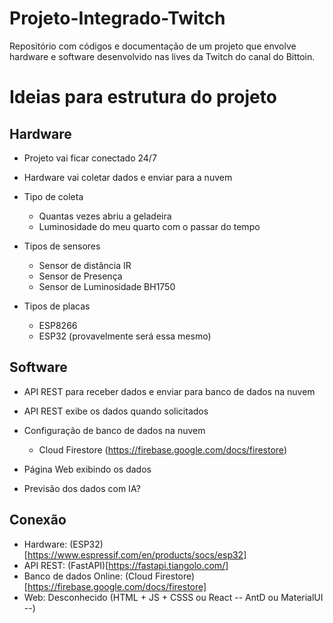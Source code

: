 # Projeto-Integrado-Twitch
Repositório com códigos e documentação de um projeto que envolve hardware e software desenvolvido nas lives da Twitch do canal do Bittoin.


# Ideias para estrutura do projeto

## Hardware

- Projeto vai ficar conectado 24/7
- Hardware vai coletar dados e enviar para a nuvem

- Tipo de coleta
  - Quantas vezes abriu a geladeira
  - Luminosidade do meu quarto com o passar do tempo

- Tipos de sensores
  - Sensor de distância IR
  - Sensor de Presença
  - Sensor de Luminosidade BH1750

- Tipos de placas
  - ESP8266
  - ESP32 (provavelmente será essa mesmo)

## Software

- API REST para receber dados e enviar para banco de dados na nuvem
- API REST exibe os dados quando solicitados

- Configuração de banco de dados na nuvem
  - Cloud Firestore (https://firebase.google.com/docs/firestore)

- Página Web exibindo os dados

- Previsão dos dados com IA?

## Conexão

- Hardware: (ESP32)[https://www.espressif.com/en/products/socs/esp32]
- API REST: (FastAPI)[https://fastapi.tiangolo.com/]
- Banco de dados Online: (Cloud Firestore)[https://firebase.google.com/docs/firestore]
- Web: Desconhecido (HTML + JS + CSSS ou React -- AntD ou MaterialUI --)